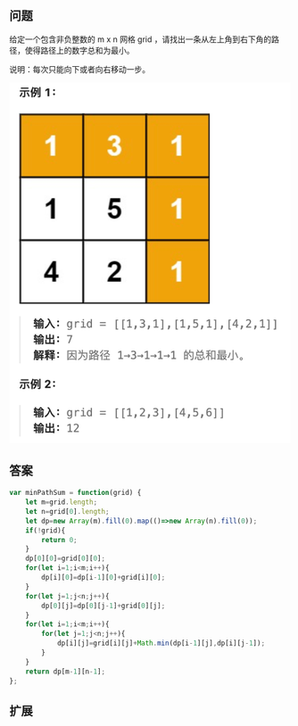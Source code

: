 ## 问题
给定一个包含非负整数的 m x n 网格 grid ，请找出一条从左上角到右下角的路径，使得路径上的数字总和为最小。

说明：每次只能向下或者向右移动一步。

![alt text](image-6.png)

## 答案
```js
var minPathSum = function(grid) {
    let m=grid.length;
    let n=grid[0].length;
    let dp=new Array(m).fill(0).map(()=>new Array(n).fill(0));
    if(!grid){
        return 0;
    }
    dp[0][0]=grid[0][0];
    for(let i=1;i<m;i++){
        dp[i][0]=dp[i-1][0]+grid[i][0];
    }
    for(let j=1;j<n;j++){
        dp[0][j]=dp[0][j-1]+grid[0][j];
    }
    for(let i=1;i<m;i++){
        for(let j=1;j<n;j++){
            dp[i][j]=grid[i][j]+Math.min(dp[i-1][j],dp[i][j-1]);
        }
    }
    return dp[m-1][n-1];
};
```
## 扩展
